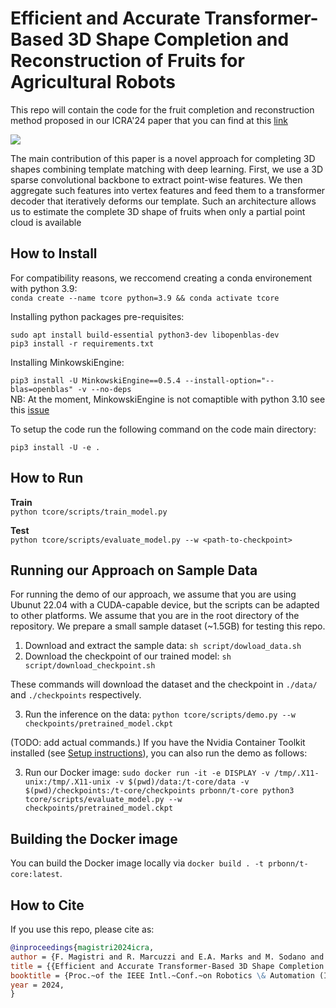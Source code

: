 # Efficient and Accurate Transformer-Based 3D Shape Completion and Reconstruction of Fruits for Agricultural Robots

This repo will contain the code for the fruit completion and reconstruction method proposed in our ICRA'24 paper that you can find at this [link](https://www.ipb.uni-bonn.de/pdfs/magistri2024icra.pdf)

![](pics/teaser.png)

The main contribution of this paper is a novel approach
for completing 3D shapes combining template matching
with deep learning. First, we use a 3D sparse convolutional
backbone to extract point-wise features. We then aggregate
such features into vertex features and feed them to a transformer decoder that iteratively deforms our template. Such
an architecture allows us to estimate the complete 3D shape
of fruits when only a partial point cloud is available

## How to Install


For compatibility reasons, we reccomend creating a conda environement with python 3.9:  <br>
`conda create --name tcore python=3.9 && conda activate tcore`

Installing python packages pre-requisites:

`sudo apt install build-essential python3-dev libopenblas-dev` <br>
`pip3 install -r requirements.txt`

Installing MinkowskiEngine:

`pip3 install -U MinkowskiEngine==0.5.4 --install-option="--blas=openblas" -v --no-deps`  <br>
NB: At the moment, MinkowskiEngine is not comaptible with python 3.10 see this [issue](https://github.com/NVIDIA/MinkowskiEngine/issues/526#issuecomment-1855119728)

To setup the code run the following command on the code main directory:

`pip3 install -U -e .`

## How to Run

**Train**  
`python tcore/scripts/train_model.py`

**Test**    
`python tcore/scripts/evaluate_model.py --w <path-to-checkpoint>`  

## Running our Approach on Sample Data

For running the demo of our approach, we assume that you are using Ubunut 22.04 with a CUDA-capable device, but the scripts can be adapted to other platforms.
We assume that you are in the root directory of the repository. We prepare a small sample dataset (~1.5GB) for testing this repo.

1. Download and extract the sample data: `sh script/dowload_data.sh`
2. Download the checkpoint of our trained model: `sh script/download_checkpoint.sh`

These commands will download the dataset and the checkpoint in `./data/` and `./checkpoints` respectively. 

3. Run the inference on the data: `python tcore/scripts/demo.py --w  checkpoints/pretrained_model.ckpt`

(TODO: add actual commands.)
If you have the Nvidia Container Toolkit installed (see [Setup instructions]()), you can also run the demo as follows:

3. Run our Docker image: `sudo docker run -it -e DISPLAY -v /tmp/.X11-unix:/tmp/.X11-unix -v $(pwd)/data:/t-core/data -v $(pwd)/checkpoints:/t-core/checkpoints prbonn/t-core python3 tcore/scripts/evaluate_model.py --w  checkpoints/pretrained_model.ckpt`

## Building the Docker image

You can build the Docker image locally via `docker build . -t prbonn/t-core:latest`.

## How to Cite

If you use this repo, please cite as:

```bibtex  
@inproceedings{magistri2024icra,
author = {F. Magistri and R. Marcuzzi and E.A. Marks and M. Sodano and J. Behley and C. Stachniss},
title = {{Efficient and Accurate Transformer-Based 3D Shape Completion and Reconstruction of Fruits for Agricultural Robots}},
booktitle = {Proc.~of the IEEE Intl.~Conf.~on Robotics \& Automation (ICRA)}, 
year = 2024,
}
